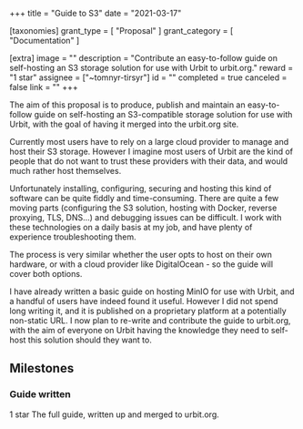 +++
title = "Guide to S3"
date = "2021-03-17"

[taxonomies]
grant_type = [ "Proposal" ]
grant_category = [ "Documentation" ]

[extra]
image = ""
description = "Contribute an easy-to-follow guide on self-hosting an S3 storage solution for use with Urbit to urbit.org."
reward = "1 star"
assignee = ["~tomnyr-tirsyr"]
id = ""
completed = true
canceled = false
link = ""
+++

The aim of this proposal is to produce, publish and maintain an easy-to-follow guide on self-hosting an S3-compatible storage solution for use with Urbit, with the goal of having it merged into the urbit.org site.

Currently most users have to rely on a large cloud provider to manage and host their S3 storage. However I imagine most users of Urbit are the kind of people that do not want to trust these providers with their data, and would much rather host themselves.

Unfortunately installing, configuring, securing and hosting this kind of software can be quite fiddly and time-consuming. There are quite a few moving parts (configuring the S3 solution, hosting with Docker, reverse proxying, TLS, DNS…) and debugging issues can be difficult. I work with these technologies on a daily basis at my job, and have plenty of experience troubleshooting them.

The process is very similar whether the user opts to host on their own hardware, or with a cloud provider like DigitalOcean - so the guide will cover both options.

I have already written a basic guide on hosting MinIO for use with Urbit, and a handful of users have indeed found it useful. However I did not spend long writing it, and it is published on a proprietary platform at a potentially non-static URL. I now plan to re-write and contribute the guide to urbit.org, with the aim of everyone on Urbit having the knowledge they need to self-host this solution should they want to.

## Milestones

### Guide written

1 star
The full guide, written up and merged to urbit.org.
